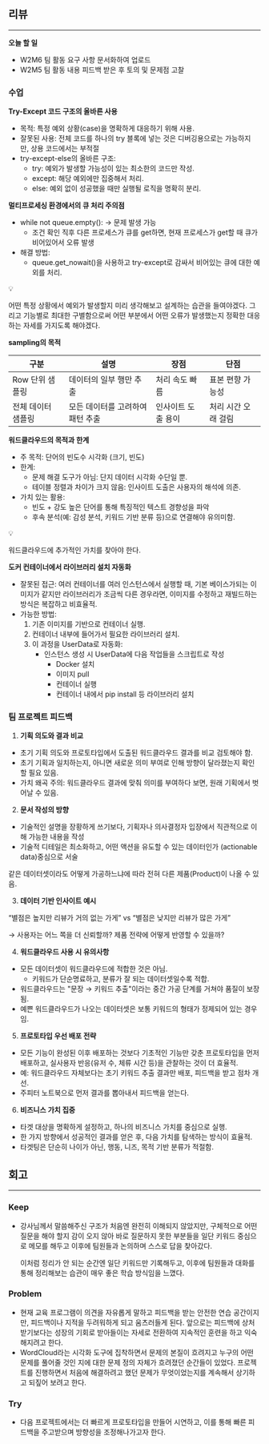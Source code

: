 ## 리뷰

---

**오늘 할 일**

- W2M6 팀 활동 요구 사항 문서화하여 업로드
- W2M5 팀 활동 내용 피드백 받은 후 토의 및 문제점 고찰

### 수업

**Try-Except 코드 구조의 올바른 사용**

- 목적: 특정 예외 상황(case)을 명확하게 대응하기 위해 사용.
- 잘못된 사용: 전체 코드를 하나의 try 블록에 넣는 것은 디버깅용으로는 가능하지만, 상용 코드에서는 부적절
- try-except-else의 올바른 구조:
    - try: 예외가 발생할 가능성이 있는 최소한의 코드만 작성.
    - except: 해당 예외에만 집중해서 처리.
    - else: 예외 없이 성공했을 때만 실행될 로직을 명확히 분리.

**멀티프로세싱 환경에서의 큐 처리 주의점**

- while not queue.empty(): → 문제 발생 가능
    - 조건 확인 직후 다른 프로세스가 큐를 get하면, 현재 프로세스가 get할 때 큐가 비어있어서 오류 발생
- 해결 방법:
    - queue.get_nowait()을 사용하고 try-except로 감싸서 비어있는 큐에 대한 예외를 처리.

<aside>
💡

어떤 특정 상황에서 예외가 발생할지 미리 생각해보고 설계하는 습관을 들여야겠다. 그리고 기능별로 최대한 구별함으로써 어떤 부분에서 어떤 오류가 발생했는지 정확한 대응하는 자세를 가지도록 해야겠다.

</aside>

**sampling의 목적**

| 구분 | 설명 | 장점 | 단점 |
| --- | --- | --- | --- |
| Row 단위 샘플링 | 데이터의 일부 행만 추출 | 처리 속도 빠름 | 표본 편향 가능성 |
| 전체 데이터 샘플링 | 모든 데이터를 고려하여 패턴 추출 | 인사이트 도출 용이 | 처리 시간 오래 걸림 |

**워드클라우드의 목적과 한계**

- 주 목적: 단어의 빈도수 시각화 (크기, 빈도)
- 한계:
    - 문제 해결 도구가 아님: 단지 데이터 시각화 수단일 뿐.
    - 테이블 정렬과 차이가 크지 않음: 인사이트 도출은 사용자의 해석에 의존.
- 가치 있는 활용:
    - 빈도 + 강도 높은 단어를 통해 특징적인 텍스트 경향성을 파악
    - 후속 분석(예: 감성 분석, 키워드 기반 분류 등)으로 연결해야 유의미함.

<aside>
💡

워드클라우드에 추가적인 가치를 찾아야 한다.

</aside>

**도커 컨테이너에서 라이브러리 설치 자동화**

- 잘못된 접근: 여러 컨테이너를 여러 인스턴스에서 실행할 때, 기본 베이스가되는 이미지가 같지만 라이브러리가 조금씩 다른 경우라면, 이미지를 수정하고 재빌드하는 방식은 복잡하고 비효율적.
- 가능한 방법:
    1. 기존 이미지를 기반으로 컨테이너 실행.
    2. 컨테이너 내부에 들어가서 필요한 라이브러리 설치.
    3. 이 과정을 UserData로 자동화:
        - 인스턴스 생성 시 UserData에 다음 작업들을 스크립트로 작성
            - Docker 설치
            - 이미지 pull
            - 컨테이너 실행
            - 컨테이너 내에서 pip install 등 라이브러리 설치

### 팀 프로젝트 피드백

1. **기획 의도와 결과 비교**
- 초기 기획 의도와 프로토타입에서 도출된 워드클라우드 결과를 비교 검토해야 함.
- 초기 기획과 일치하는지, 아니면 새로운 의미 부여로 인해 방향이 달라졌는지 확인할 필요 있음.
- 가치 왜곡 주의: 워드클라우드 결과에 맞춰 의미를 부여하다 보면, 원래 기획에서 벗어날 수 있음.

2. **문서 작성의 방향**
- 기술적인 설명을 장황하게 쓰기보다, 기획자나 의사결정자 입장에서 직관적으로 이해 가능한 내용을 작성
- 기술적 디테일은 최소화하고, 어떤 액션을 유도할 수 있는 데이터인가 (actionable data)중심으로 서술

같은 데이터셋이라도 어떻게 가공하느냐에 따라 전혀 다른 제품(Product)이 나올 수 있음.

3. **데이터 기반 인사이트 예시**

“별점은 높지만 리뷰가 거의 없는 가게” vs “별점은 낮지만 리뷰가 많은 가게”

→ 사용자는 어느 쪽을 더 신뢰할까? 제품 전략에 어떻게 반영할 수 있을까?

4. **워드클라우드 사용 시 유의사항**
- 모든 데이터셋이 워드클라우드에 적합한 것은 아님.
    - 키워드가 단순명료하고, 분류가 잘 되는 데이터셋일수록 적합.
- 워드클라우드는 "문장 → 키워드 추출"이라는 중간 가공 단계를 거쳐야 품질이 보장됨.
- 예쁜 워드클라우드가 나오는 데이터셋은 보통 키워드의 형태가 정제되어 있는 경우임.

5. **프로토타입 우선 배포 전략**
- 모든 기능이 완성된 이후 배포하는 것보다 기초적인 기능만 갖춘 프로토타입을 먼저 배포하고, 실사용자 반응(유저 수, 체류 시간 등)을 관찰하는 것이 더 효율적.
- 예: 워드클라우드 자체보다는 초기 키워드 추출 결과만 배포, 피드백을 받고 점차 개선.
- 주피터 노트북으로 먼저 결과를 뽑아내서 피드백을 얻는다.

6. **비즈니스 가치 집중**
- 타겟 대상을 명확하게 설정하고, 하나의 비즈니스 가치를 중심으로 실행.
- 한 가지 방향에서 성공적인 결과를 얻은 후, 다음 가치를 탐색하는 방식이 효율적.
- 타겟팅은 단순히 나이가 아닌, 행동, 니즈, 목적 기반 분류가 적절함.

## 회고

---

### Keep

- 강사님께서 말씀해주신 구조가 처음엔 완전히 이해되지 않았지만, 구체적으로 어떤 질문을 해야 할지 감이 오지 않아 바로 질문하지 못한 부분들을 일단 키워드 중심으로 메모를 해두고 이후에 팀원들과 논의하며 스스로 답을 찾아갔다.
    
    이처럼 정리가 안 되는 순간엔 일단 키워드만 기록해두고, 이후에 팀원들과 대화를 통해 정리해보는 습관이 매우 좋은 학습 방식임을 느꼈다.
    

### Problem

- 현재 교육 프로그램이 의견을 자유롭게 말하고 피드백을 받는 안전한 연습 공간이지만, 피드백이나 지적을 두려워하게 되고 움츠러들게 된다. 앞으로는 피드백에 상처받기보다는 성장의 기회로 받아들이는 자세로 전환하여 지속적인 훈련을 하고 익숙해지려고 한다.
- WordCloud라는 시각화 도구에 집착하면서 문제의 본질이 흐려지고 누구의 어떤 문제를 풀어줄 것인 지에 대한 문제 정의 자체가 흐려졌던 순간들이 있었다. 프로젝트를 진행하면서 처음에 해결하려고 했던 문제가 무엇이었는지를 계속해서 상기하고 되짚어 보려고 한다.

### Try

- 다음 프로젝트에서는 더 빠르게 프로토타입을 만들어 시연하고, 이를 통해 빠른 피드백을 주고받으며 방향성을 조정해나가고자 한다.

